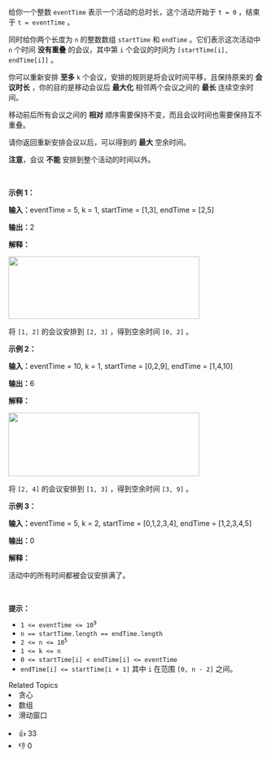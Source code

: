 <p>给你一个整数&nbsp;<code>eventTime</code>&nbsp;表示一个活动的总时长，这个活动开始于&nbsp;<code>t = 0</code>&nbsp;，结束于&nbsp;<code>t = eventTime</code>&nbsp;。</p>

<p>同时给你两个长度为 <code>n</code>&nbsp;的整数数组&nbsp;<code>startTime</code> 和&nbsp;<code>endTime</code>&nbsp;。它们表示这次活动中 <code>n</code>&nbsp;个时间&nbsp;<strong>没有重叠</strong>&nbsp;的会议，其中第&nbsp;<code>i</code>&nbsp;个会议的时间为&nbsp;<code>[startTime[i], endTime[i]]</code>&nbsp;。</p>

<p>你可以重新安排 <strong>至多</strong>&nbsp;<code>k</code>&nbsp;个会议，安排的规则是将会议时间平移，且保持原来的 <strong>会议时长</strong>&nbsp;，你的目的是移动会议后 <strong>最大化</strong>&nbsp;相邻两个会议之间的 <strong>最长</strong> 连续空余时间。</p>

<p>移动前后所有会议之间的 <strong>相对</strong>&nbsp;顺序需要保持不变，而且会议时间也需要保持互不重叠。</p>

<p>请你返回重新安排会议以后，可以得到的 <strong>最大</strong>&nbsp;空余时间。</p>

<p><b>注意</b>，会议 <strong>不能</strong>&nbsp;安排到整个活动的时间以外。</p>

<p>&nbsp;</p>

<p><strong class="example">示例 1：</strong></p>

<div class="example-block"> 
 <p><span class="example-io"><b>输入：</b>eventTime = 5, k = 1, startTime = [1,3], endTime = [2,5]</span></p> 
</div>

<p><span class="example-io"><b>输出：</b>2</span></p>

<p><strong>解释：</strong></p>

<p><img alt="" src="https://assets.leetcode.com/uploads/2024/12/21/example0_rescheduled.png" style="width: 375px; height: 123px;" /></p>

<p>将&nbsp;<code>[1, 2]</code>&nbsp;的会议安排到&nbsp;<code>[2, 3]</code>&nbsp;，得到空余时间&nbsp;<code>[0, 2]</code>&nbsp;。</p>

<p><strong class="example">示例 2：</strong></p>

<div class="example-block"> 
 <p><span class="example-io"><b>输入：</b>eventTime = 10, k = 1, startTime = [0,2,9], endTime = [1,4,10]</span></p> 
</div>

<p><span class="example-io"><b>输出：</b>6</span></p>

<p><strong>解释：</strong></p>

<p><img alt="" src="https://assets.leetcode.com/uploads/2024/12/21/example1_rescheduled.png" style="width: 375px; height: 125px;" /></p>

<p>将&nbsp;<code>[2, 4]</code>&nbsp;的会议安排到&nbsp;<code>[1, 3]</code>&nbsp;，得到空余时间&nbsp;<code>[3, 9]</code>&nbsp;。</p>

<p><strong class="example">示例 3：</strong></p>

<div class="example-block"> 
 <p><span class="example-io"><b>输入：</b>eventTime = 5, k = 2, startTime = [0,1,2,3,4], endTime = [1,2,3,4,5]</span></p> 
</div>

<p><span class="example-io"><b>输出：</b>0</span></p>

<p><strong>解释：</strong></p>

<p>活动中的所有时间都被会议安排满了。</p>

<p>&nbsp;</p>

<p><strong>提示：</strong></p>

<ul> 
 <li><code>1 &lt;= eventTime &lt;= 10<sup>9</sup></code></li> 
 <li><code>n == startTime.length == endTime.length</code></li> 
 <li><code>2 &lt;= n &lt;= 10<sup>5</sup></code></li> 
 <li><code>1 &lt;= k &lt;= n</code></li> 
 <li><code>0 &lt;= startTime[i] &lt; endTime[i] &lt;= eventTime</code></li> 
 <li><code>endTime[i] &lt;= startTime[i + 1]</code> 其中&nbsp;<code>i</code>&nbsp;在范围&nbsp;<code>[0, n - 2]</code>&nbsp;之间。</li> 
</ul>

<div><div>Related Topics</div><div><li>贪心</li><li>数组</li><li>滑动窗口</li></div></div><br><div><li>👍 33</li><li>👎 0</li></div>